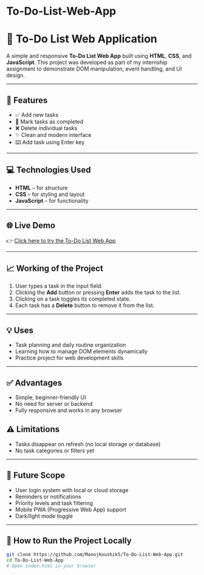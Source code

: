 # To-Do-List-Web-App
# 📝 To-Do List Web Application

A simple and responsive **To-Do List Web App** built using **HTML**, **CSS**, and **JavaScript**. This project was developed as part of my internship assignment to demonstrate DOM manipulation, event handling, and UI design.

---

## 📌 Features

- ✅ Add new tasks
- 🧹 Mark tasks as completed
- ❌ Delete individual tasks
- ✨ Clean and modern interface
- ⌨️ Add task using Enter key

---

## 💻 Technologies Used

- **HTML** – for structure
- **CSS** – for styling and layout
- **JavaScript** – for functionality

---

## 🌐 Live Demo

👉 [Click here to try the To-Do List Web App](https://manojkoushik.github.io/To-Do-List-Web-App/)


---

## 📈 Working of the Project

1. User types a task in the input field.
2. Clicking the **Add** button or pressing **Enter** adds the task to the list.
3. Clicking on a task toggles its completed state.
4. Each task has a **Delete** button to remove it from the list.

---

## 💡 Uses

- Task planning and daily routine organization
- Learning how to manage DOM elements dynamically
- Practice project for web development skills

---

## ✅ Advantages

- Simple, beginner-friendly UI
- No need for server or backend
- Fully responsive and works in any browser

## ⚠️ Limitations

- Tasks disappear on refresh (no local storage or database)
- No task categories or filters yet

---

## 🚀 Future Scope

- User login system with local or cloud storage
- Reminders or notifications
- Priority levels and task filtering
- Mobile PWA (Progressive Web App) support
- Dark/light mode toggle

---

## 📂 How to Run the Project Locally

```bash
git clone https://github.com/ManojKoushik5/To-Do-List-Web-App.git
cd To-Do-List-Web-App
# Open index.html in your browser
